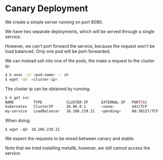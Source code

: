 # Canary Deployment


We create a simple server running on port 8080.


We have two separate deployments, which will be served through a single service.



However, we can't port forward the service, because the request won't be load balanced. Only one pod will be port-forwarded.

We can instead ssh into one of the pods, the make a request to the cluster ip:

```bash
$ k exec -it <pod-name> -- sh
$ wget -qO- <cluster-ip>
```

The cluster ip can be obtained by running:

```bash
$ k get svc
NAME         TYPE           CLUSTER-IP      EXTERNAL-IP   PORT(S)        AGE
kubernetes   ClusterIP      10.96.0.1       <none>        443/TCP        291d
my-service   LoadBalancer   10.106.239.21   <pending>     80:30127/TCP   3m16s
```



When doing:
```
$ wget -qO- 10.106.239.21
```

We expect the requests to be mixed between canary and stable.


Note that we tried installing metallb, however, we still cannot access the service.
